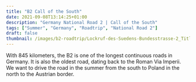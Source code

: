 ```yaml
---
title: "B2 Call of the South"
date: 2021-09-08T13:14:25+01:00
description: "Germany National Road 2 | Call of the South"
tags: ["Summer", "Germany", "Roadtrip", "National Road 2"]
draft: false
thumbnail: /images/b2-roadtrip/Lockruf-des-Suedens-Bundesstrasse-2_Title.jpeg
---
```


With 845 kilometers, the B2 is one of the longest continuous roads in Germany. It is also the oldest road, dating back to the Roman Via Imperii. We want to drive the road in the summer from the south to Poland in the north to the Austrian border.



